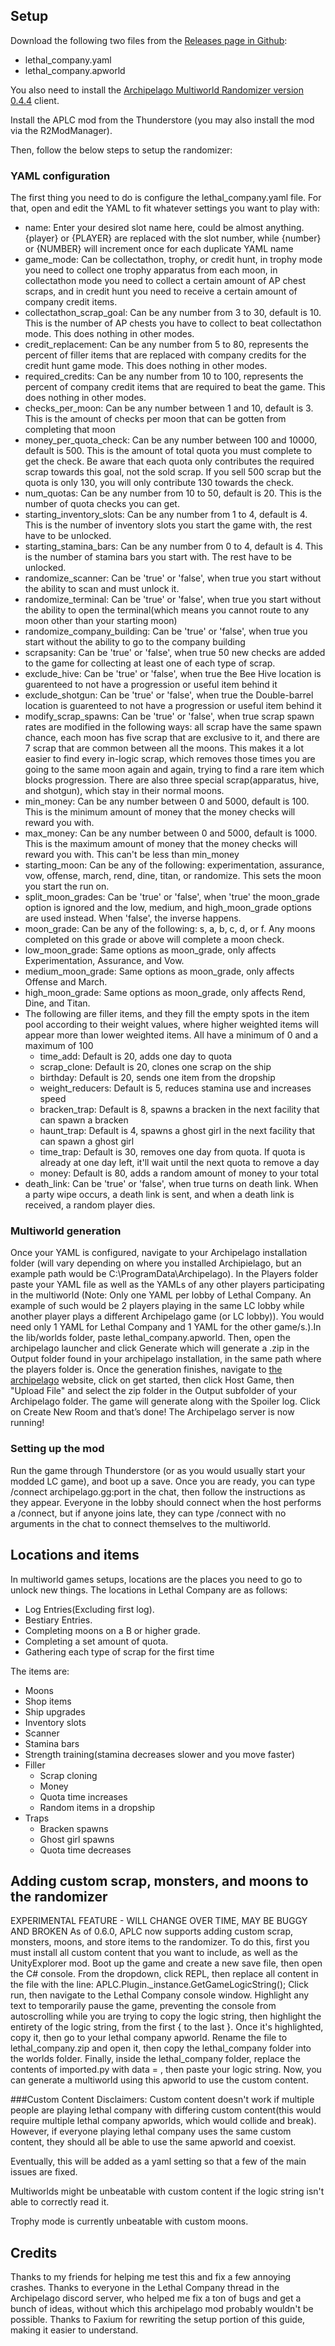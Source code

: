## Setup
Download the following two files from the [Releases page in Github](https://github.com/Awesomeness278/APLC/releases/latest):
- lethal_company.yaml
- lethal_company.apworld

You also need to install the [Archipelago Multiworld Randomizer version 0.4.4](https://github.com/ArchipelagoMW/Archipelago/releases/latest) client.

Install the APLC mod from the Thunderstore (you may also install the mod via the R2ModManager).

Then, follow the below steps to setup the randomizer:

### YAML configuration
The first thing you need to do is configure the lethal_company.yaml file. For that, open and
edit the YAML to fit whatever settings you want to play with:
- name: Enter your desired slot name here, could be almost anything. {player} or {PLAYER} are replaced with the slot number, while {number} or {NUMBER} will increment once for each duplicate YAML name
- game_mode: Can be collectathon, trophy, or credit hunt, in trophy mode you need to collect one trophy apparatus from each moon, in collectathon mode you need to collect a certain amount of AP chest scraps, and in credit hunt you need to receive a certain amount of company credit items.
- collectathon_scrap_goal: Can be any number from 3 to 30, default is 10. This is the number of AP chests you have to collect to beat collectathon mode. This does nothing in other modes.
- credit_replacement: Can be any number from 5 to 80, represents the percent of filler items that are replaced with company credits for the credit hunt game mode. This does nothing in other modes.
- required_credits: Can be any number from 10 to 100, represents the percent of company credit items that are required to beat the game. This does nothing in other modes.
- checks_per_moon: Can be any number between 1 and 10, default is 3. This is the amount of checks per moon that can be gotten from completing that moon
- money_per_quota_check: Can be any number between 100 and 10000, default is 500. This is the amount of total quota you must complete to get the check. Be aware that each quota only contributes the required scrap towards this goal, not the sold scrap. If you sell 500 scrap but the quota is only 130, you will only contribute 130 towards the check.
- num_quotas: Can be any number from 10 to 50, default is 20. This is the number of quota checks you can get.
- starting_inventory_slots: Can be any number from 1 to 4, default is 4. This is the number of inventory slots you start the game with, the rest have to be unlocked.
- starting_stamina_bars: Can be any number from 0 to 4, default is 4. This is the number of stamina bars you start with. The rest have to be unlocked.
- randomize_scanner: Can be 'true' or 'false', when true you start without the ability to scan and must unlock it.
- randomize_terminal: Can be 'true' or 'false', when true you start without the ability to open the terminal(which means you cannot route to any moon other than your starting moon)
- randomize_company_building: Can be 'true' or 'false', when true you start without the ability to go to the company building
- scrapsanity: Can be 'true' or 'false', when true 50 new checks are added to the game for collecting at least one of each type of scrap.
- exclude_hive: Can be 'true' or 'false', when true the Bee Hive location is guarenteed to not have a progression or useful item behind it
- exclude_shotgun: Can be 'true' or 'false', when true the Double-barrel location is guarenteed to not have a progression or useful item behind it
- modify_scrap_spawns: Can be 'true' or 'false', when true scrap spawn rates are modified in the following ways: all scrap have the same spawn chance, each moon has five scrap that are exclusive to it, and there are 7 scrap that are common between all the moons. This makes it a lot easier to find every in-logic scrap, which removes those times you are going to the same moon again and again, trying to find a rare item which blocks progression. There are also three special scrap(apparatus, hive, and shotgun), which stay in their normal moons.
- min_money: Can be any number between 0 and 5000, default is 100. This is the minimum amount of money that the money checks will reward you with.
- max_money: Can be any number between 0 and 5000, default is 1000. This is the maximum amount of money that the money checks will reward you with. This can't be less than min_money
- starting_moon: Can be any of the following: experimentation, assurance, vow, offense, march, rend, dine, titan, or randomize. This sets the moon you start the run on.
- split_moon_grades: Can be 'true' or 'false', when 'true' the moon_grade option is ignored and the low, medium, and high_moon_grade options are used instead. When 'false', the inverse happens.
- moon_grade: Can be any of the following: s, a, b, c, d, or f. Any moons completed on this grade or above will complete a moon check.
- low_moon_grade: Same options as moon_grade, only affects Experimentation, Assurance, and Vow.
- medium_moon_grade: Same options as moon_grade, only affects Offense and March.
- high_moon_grade: Same options as moon_grade, only affects Rend, Dine, and Titan.
- The following are filler items, and they fill the empty spots in the item pool according to their weight values, where higher weighted items will appear more than lower weighted items. All have a minimum of 0 and a maximum of 100
  - time_add: Default is 20, adds one day to quota
  - scrap_clone: Default is 20, clones one scrap on the ship
  - birthday: Default is 20, sends one item from the dropship
  - weight_reducers: Default is 5, reduces stamina use and increases speed
  - bracken_trap: Default is 8, spawns a bracken in the next facility that can spawn a bracken
  - haunt_trap: Default is 4, spawns a ghost girl in the next facility that can spawn a ghost girl
  - time_trap: Default is 30, removes one day from quota. If quota is already at one day left, it'll wait until the next quota to remove a day
  - money: Default is 80, adds a random amount of money to your total 
- death_link: Can be 'true' or 'false', when true turns on death link. When a party wipe occurs, a death link is sent, and when a death link is received, a random player dies.

### Multiworld generation
Once your YAML is configured, navigate to your Archipelago installation folder (will vary
depending on where you installed Archipielago, but an example path would be
C:\ProgramData\Archipelago). In the Players folder paste your YAML file as well as the
YAMLs of any other players participating in the multiworld (Note: Only one YAML per lobby
of Lethal Company. An example of such would be 2 players playing in the same LC lobby
while another player plays a different Archipelago game (or LC lobby)). You would need only
1 YAML for Lethal Company and 1 YAML for the other game/s.).In the lib/worlds folder, paste
lethal_company.apworld. Then, open the archipelago launcher and click Generate which will
generate a .zip in the Output folder found in your archipelago installation, in the same path
where the players folder is. Once the generation finishes, navigate to [the archipelago](https://archipelago.gg)
website, click on get started, then click Host Game, then "Upload File" and select the zip
folder in the Output subfolder of your Archipelago folder. The game will generate along with
the Spoiler log. Click on Create New Room and that’s done! The Archipelago server is now
running!

### Setting up the mod
Run the game through Thunderstore (or as you would usually start your modded LC game),
and boot up a save. Once you are ready, you can type /connect archipelago.gg:port in the
chat, then follow the instructions as they appear. Everyone in the lobby should connect when the host performs a /connect, but if anyone joins late, they can type /connect with no arguments in the chat to connect themselves to the multiworld.

## Locations and items
In multiworld games setups, locations are the places you need to go to unlock new things.
The locations in Lethal Company are as follows:
- Log Entries(Excluding first log).
- Bestiary Entries.
- Completing moons on a B or higher grade.
- Completing a set amount of quota.
- Gathering each type of scrap for the first time

The items are:
- Moons
- Shop items
- Ship upgrades
- Inventory slots
- Scanner
- Stamina bars
- Strength training(stamina decreases slower and you move faster)
- Filler
  - Scrap cloning
  - Money
  - Quota time increases
  - Random items in a dropship
- Traps
  - Bracken spawns
  - Ghost girl spawns
  - Quota time decreases

## Adding custom scrap, monsters, and moons to the randomizer
EXPERIMENTAL FEATURE - WILL CHANGE OVER TIME, MAY BE BUGGY AND BROKEN
As of 0.6.0, APLC now supports adding custom scrap, monsters, moons, and store items to the randomizer. To do this, first you must install all custom content that you want to include, as well as the UnityExplorer mod. Boot up the game and create a new save file, then open the C# console. From the dropdown, click REPL, then replace all content in the file with the line: APLC.Plugin._instance.GetGameLogicString(); Click run, then navigate to the Lethal Company console window. Highlight any text to temporarily pause the game, preventing the console from autoscrolling while you are trying to copy the logic string, then highlight the entirety of the logic string, from the first { to the last }. Once it's highlighted, copy it, then go to your lethal company apworld. Rename the file to lethal_company.zip and open it, then copy the lethal_company folder into the worlds folder. Finally, inside the lethal_company folder, replace the contents of imported.py with data = , then paste your logic string. Now, you can generate a multiworld using this apworld to use the custom content.

###Custom Content Disclaimers:
Custom content doesn't work if multiple people are playing lethal company with differing custom content(this would require multiple lethal company apworlds, which would collide and break). However, if everyone playing lethal company uses the same custom content, they should all be able to use the same apworld and coexist.

Eventually, this will be added as a yaml setting so that a few of the main issues are fixed.

Multiworlds might be unbeatable with custom content if the logic string isn't able to correctly read it.

Trophy mode is currently unbeatable with custom moons.

## Credits
Thanks to my friends for helping me test this and fix a few
annoying crashes. Thanks to everyone in the Lethal Company thread in the Archipelago
discord server, who helped me fix a ton of bugs and get a bunch of ideas, without which this archipelago
mod probably wouldn't be possible. Thanks to Faxium for rewriting the setup portion of this guide, making it easier to understand.
